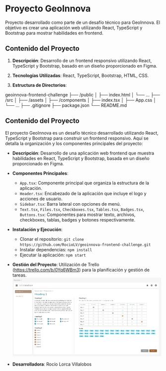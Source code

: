 # Proyecto GeoInnova

Proyecto desarrollado como parte de un desafío técnico para GeoInnova. El objetivo es crear una aplicación web utilizando React, TypeScript y Bootstrap para mostrar habilidades en frontend.

## Contenido del Proyecto

1. **Descripción**: Desarrollo de un frontend responsivo utilizando React, TypeScript y Bootstrap, basado en un diseño proporcionado en Figma.

2. **Tecnologías Utilizadas**: React, TypeScript, Bootstrap, HTML, CSS.

3. **Estructura de Directorios**: 

geoinnova-frontend-challenge
├── /public
│ ├── index.html
│ └── ...
├── /src
│ ├── /assets
│ ├── /components
│ ├── index.tsx
│ ├── App.css
│ └── ...
├── .gitignore
├── package.json
└── README.md

## Contenido del Proyecto

El proyecto GeoInnova es un desafío técnico desarrollado utilizando React, TypeScript y Bootstrap para construir un frontend responsivo. Aquí se detalla la organización y los componentes principales del proyecto:

- **Descripción**: Desarrollo de una aplicación web frontend que muestra habilidades en React, TypeScript y Bootstrap, basada en un diseño proporcionado en Figma.

- **Componentes Principales**:
  - `App.tsx`: Componente principal que organiza la estructura de la aplicación.
  - `Header.tsx`: Encabezado de la aplicación que incluye el logo y acciones de usuario.
  - `Sidebar.tsx`: Barra lateral con opciones de menú.
  - `Text.tsx`, `Files.tsx`, `Checkboxes.tsx`, `Tables.tsx`, `Badges.tsx`, `Buttons.tsx`: Componentes para mostrar texto, archivos, checkboxes, tablas, badges y botones respectivamente.

- **Instalación y Ejecución**:
  - Clonar el repositorio: `git clone https://github.com/RocioLV/geoinnova-frontend-challenge.git`
  - Instalar dependencias: `npm install`
  - Ejecutar la aplicación: `npm start`

- **Gestión del Proyecto**: Utilización de Trello (https://trello.com/b/0Yq6WBm3) para la planificación y gestión de tareas.
  ![Figma prototype](./src/assets/figma.png)

- **Desarrolladora**: Rocío Lorca Villalobos